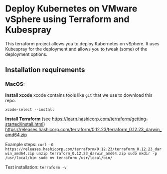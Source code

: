 # Deploy Kubernetes on VMware vSphere using Terraform and Kubespray
This terraform project allows you to deploy Kubernetes on vSphere. It uses Kubespray for the deployment and allows you to tweak (some) of the deployment options.

## Installation requirements

### MacOS:
**Install xcode**
xcode contains tools like `git` that we use to download this repo.
```
xcode-select --install
```

**Install Terraform**
(see https://learn.hashicorp.com/terraform/getting-started/install.html)
https://releases.hashicorp.com/terraform/0.12.23/terraform_0.12.23_darwin_amd64.zip

Example steps:
`curl -O https://releases.hashicorp.com/terraform/0.12.23/terraform_0.12.23_darwin_amd64.zip
unzip terraform_0.12.23_darwin_amd64.zip
sudo mkdir -p /usr/local/bin
sudo mv terraform /usr/local/bin/`

Test installation:
`terraform -v`